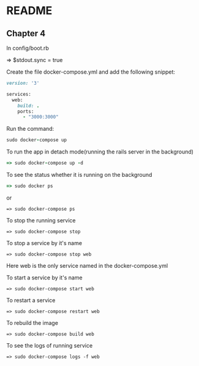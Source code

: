 # README

## Chapter 4

In config/boot.rb

=> $stdout.sync = true

Create the file docker-compose.yml and add the following snippet:

```ruby
version: '3'

services:
  web:
    build: .
    ports:
      - "3000:3000"
```

Run the command:

```ruby
sudo docker-compose up
```

To run the app in detach mode(running the rails server in the background)

```ruby
=> sudo docker-compose up -d
```

To see the status whether it is running on the background

```ruby
=> sudo docker ps
```

or

```
=> sudo docker-compose ps
```

To stop the running service

```
=> sudo docker-compose stop
```

To stop a service by it's name

```
=> sudo docker-compose stop web
```

Here web is the only service named in the docker-compose.yml

To start a service by it's name

```
=> sudo docker-compose start web
```

To restart a service

```
=> sudo docker-compose restart web
```

To rebuild the image

```
=> sudo docker-compose build web
```

To see the logs of running service

```
=> sudo docker-compose logs -f web
```


